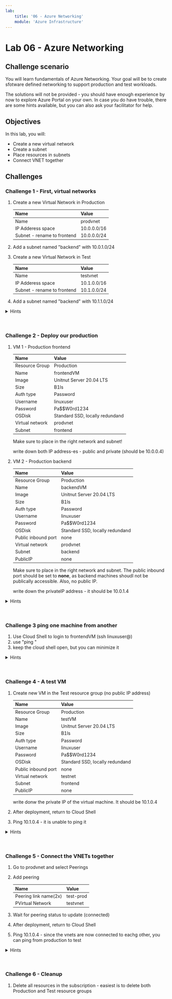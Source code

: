 ```yaml
---
lab:
    title: '06 - Azure Networking'
    module: 'Azure Infrastructure'
---
```


# Lab 06 - Azure Networking

## Challenge scenario

You will learn fundamentals of Azure Networking. Your goal will be to create sfotware defined networking to support production and test workloads.

The solutions will not be provided - you should have enough experience by now to explore Azure Portal on your own. In case you do have trouble, there are some hints available, but you can also ask your facilitator for help.

## Objectives

In this lab, you will:

+ Create a new virtual network
+ Create a subnet
+ Place resources in subnets
+ Connect VNET together


## Challenges

### Challenge 1 - First, virtual networks

1. Create a new Virtual Network in Production

    |Name|Value|
    |---|---|
    |Name| prodvnet |
    |IP Adderess space| 10.0.0.0/16 |
    |Subnet - rename to frontend | 10.0.0.0/24 |

1. Add a subnet named "backend" with 10.0.1.0/24 

1. Create a new Virtual Network in Test

    |Name|Value|
    |---|---|
    |Name| testvnet |
    |IP Adderess space| 10.1.0.0/16 |
    |Subnet - rename to frontend | 10.1.0.0/24 |

1. Add a subnet named "backend" with 10.1.1.0/24 



<details>
  <summary markdown="span">Hints</summary>

![image](../Images/06_01.png)
![image](../Images/06_02.png)

when creating testvnet, you will need to delete the assigned IP address space first

![image](../Images/06_03.png)
    
</details>
<br/><br/>


### Challenge 2 - Deploy our production 

1. VM 1 - Production frontend

    |Name|Value|
    |---|---|
    |Resource Group| Production |
    |Name| frontendVM |
    |Image| Unitnut Server 20.04 LTS |
    |Size| B1ls |
    |Auth type| Password |
    |Username| linuxuser |
    |Password| Pa$$W0rd1234 |
    |OSDisk| Standard SSD, locally redundand |
    |Virtual network| prodvnet |
    |Subnet| frontend |


    Make sure to place in the right network and subnet!

    write down both IP address-es - public and private (should be 10.0.0.4)

1. VM 2 - Production backend

    |Name|Value|
    |---|---|
    |Resource Group| Production |
    |Name| backendVM |
    |Image| Unitnut Server 20.04 LTS |
    |Size| B1ls |
    |Auth type| Password |
    |Username| linuxuser |
    |Password| Pa$$W0rd1234 |
    |OSDisk| Standard SSD, locally redundand |
    |Public inbound port| none |
    |Virtual network| prodvnet |
    |Subnet| backend |
    |PublicIP| none |


    Make sure to place in the right network and subnet. The public inbound port should be set to **none**, as backend machines shoudl not be publically accessible. Also, no public IP.

    write down the privateIP address - it should be 10.0.1.4




<details>
  <summary markdown="span">Hints</summary>

![image](../Images/06_04.png)
</details>
<br/><br/>


### Challenge 3 ping one machine from another

1. Use Cloud Shell to login to frontendVM (ssh linuxuser@<public IP>)
1. use "ping <ip of the backendVM>"
1. keep the cloud shell open, but you can minimize it


<details>
  <summary markdown="span">Hints</summary>

![image](../Images/06_04.png)
</details>
<br/><br/>

### Challenge 4 - A test VM

1. Create new VM in the Test resource group (no public IP address)

    |Name|Value|
    |---|---|
    |Resource Group| Production |
    |Name| testVM |
    |Image| Unitnut Server 20.04 LTS |
    |Size| B1ls |
    |Auth type| Password |
    |Username| linuxuser |
    |Password| Pa$$W0rd1234 |
    |OSDisk| Standard SSD, locally redundand |
    |Public inbound port| none |
    |Virtual network| testnet |
    |Subnet| frontend |
    |PublicIP| none |

    write donw the private IP of the virtual machine. It should be 10.1.0.4

1. After deployment, return to Cloud Shell
1. Ping 10.1.0.4 - it is unable to ping it

<details>
  <summary markdown="span">Hints</summary>

![image](../Images/06_05.png)
</details>
<br/><br/>

### Challenge 5 - Connect the VNETs together

1. Go to prodvnet and select Peerings
1. Add peering 

    |Name|Value|
    |---|---|
    |Peering link name(2x)| test-prod |
    |PVirtual Network| testvnet |

1. Wait for peering status to update (connected)
1. After deployment, return to Cloud Shell
1. Ping 10.1.0.4 - since the vnets are now connected to eachg other, you can ping from production to test

<details>
  <summary markdown="span">Hints</summary>

![image](../Images/06_06.png)
</details>
<br/><br/>


### Challenge 6 - Cleanup

1. Delete all resources in the subscription - easiest is to delete both Production and Test resource groups


